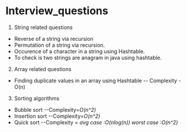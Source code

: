 # Interview_questions

1. String related questions
  - Reverse of a string via recursion
  - Permutation of a string via recursion.
  - Occurence of a character in a string using Hashtable.
  - To check is two strings are anagram in java using hashtable.

2. Array related questions
  - Finding duplicate values in an array using Hashtable
     -- Complexity - O(n)

3. Sorting algorithms
  - Bubble sort --Complexity=*O(n^2)*
  - Insertion sort --Complexity=*O(n^2)*
  - Quick sort --Complexity = *avg case :O(nlog(n))  worst case :O(n^2)*
